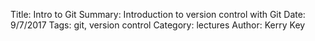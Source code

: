 Title: Intro to Git
Summary:  Introduction to version control with Git
Date: 9/7/2017
Tags: git, version control
Category: lectures
Author: Kerry Key

 
